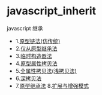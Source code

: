 # javascript_inherit
javascript 继承
* 1.[原型链法(仿传统)](https://github.com/txl910514/javascript_inherit/blob/master/1%E5%8E%9F%E5%9E%8B%E9%93%BE%E6%B3%95(%E4%BB%BF%E4%BC%A0%E7%BB%9F)/index.md)
* 2.[仅从原型继承法](https://github.com/txl910514/javascript_inherit/blob/master/2%E4%BB%85%E4%BB%8E%E5%8E%9F%E5%9E%8B%E7%BB%A7%E6%89%BF%E6%B3%95/index.md)
* 3.[临时构造器法](https://github.com/txl910514/javascript_inherit/blob/master/3%E4%B8%B4%E6%97%B6%E6%9E%84%E9%80%A0%E5%99%A8%E6%B3%95/index.md)
* 4.[原型属性拷贝法](https://github.com/txl910514/javascript_inherit/blob/master/3%E4%B8%B4%E6%97%B6%E6%9E%84%E9%80%A0%E5%99%A8%E6%B3%95/index.md)
* 5.[全属性拷贝法(浅拷贝法)](https://github.com/txl910514/javascript_inherit/blob/master/5%E5%85%A8%E5%B1%9E%E6%80%A7%E6%8B%B7%E8%B4%9D%E6%B3%95(%E6%B5%85%E6%8B%B7%E8%B4%9D%E6%B3%95)/index.md)
* 6.[深拷贝法](https://github.com/txl910514/javascript_inherit/blob/master/6%E6%B7%B1%E6%8B%B7%E8%B4%9D%E6%B3%95/index.md)
* 7.[原型继承法](https://github.com/txl910514/javascript_inherit/blob/master/7%E5%8E%9F%E5%9E%8B%E7%BB%A7%E6%89%BF%E6%B3%95/index.md)
8.[扩展与增强模式](https://github.com/txl910514/javascript_inherit/blob/master/8%E6%89%A9%E5%B1%95%E4%B8%8E%E5%A2%9E%E5%BC%BA%E6%A8%A1%E5%BC%8F/index.md)